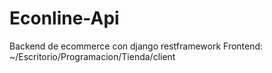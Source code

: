 # Econline-Api
Backend de ecommerce con django restframework
Frontend: ~/Escritorio/Programacion/Tienda/client
